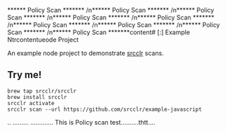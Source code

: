 ****** Policy Scan ******* /n****** Policy Scan ******* /n****** Policy Scan ******* /n****** Policy Scan ******* /n****** Policy Scan ******* /n****** Policy Scan ******* /n****** Policy Scan ******* /n****** Policy Scan ******* /n****** Policy Scan *******content# [:] Example Ntrcontentueode Project

An example node project to demonstrate [srcclr](https://www.srcclr.com) scans.

## Try me!

```
brew tap srcclr/srcclr
brew install srcclr
srcclr activate
srcclr scan --url https://github.com/srcclr/example-javascript
```

..
.........
.............
This is Policy scan test..........thtt....
